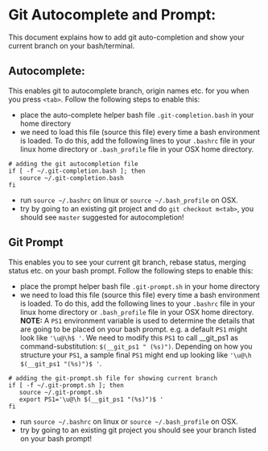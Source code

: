# Git Autocomplete and Prompt:
This document explains how to add git auto-completion and show your current branch on your bash/terminal. 

## Autocomplete:
This enables git to autocomplete branch, origin names etc. for you when you press `<tab>`. Follow the following steps to enable this:
- place the auto-complete helper bash file `.git-completion.bash` in your home directory
- we need to load this file (source this file) every time a bash environment is loaded. To do this, add the following lines to your `.bashrc` file in your linux home directory or `.bash_profile` file in your OSX home directory.
```
# adding the git autocompletion file
if [ -f ~/.git-completion.bash ]; then
   source ~/.git-completion.bash
fi
```
- run `source ~/.bashrc` on linux or `source ~/.bash_profile` on OSX.
- try by going to an existing git project and do `git checkout m<tab>`, you should see `master` suggested for autocompletion!

## Git Prompt
This enables you to see your current git branch, rebase status, merging status etc. on your bash prompt. Follow the following steps to enable this:
- place the prompt helper bash file `.git-prompt.sh` in your home directory
- we need to load this file (source this file) every time a bash environment is loaded. To do this, add the following lines to your `.bashrc` file in your linux home directory or `.bash_profile` file in your OSX home directory. **NOTE:**
A `PS1` environment variable is used to determine the details that are going to be placed on your bash prompt. e.g. a default `PS1` might look like `'\u@\h$ '`. We need to modify this `PS1` to call __git_ps1 as command-substitution: `$(__git_ps1 " (%s)")`. Depending 
on how you structure your `PS1`, a sample final `PS1` might end up looking like `'\u@\h $(__git_ps1 "(%s)")$ '`.
```
# adding the git-prompt.sh file for showing current branch
if [ -f ~/.git-prompt.sh ]; then
   source ~/.git-prompt.sh
   export PS1='\u@\h $(__git_ps1 "(%s)")$ '
fi
```
- run `source ~/.bashrc` on linux or `source ~/.bash_profile` on OSX.
- try by going to an existing git project you should see your branch listed on your bash prompt!